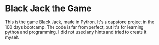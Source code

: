 # Black Jack the Game

This is the game Black Jack, made in Python. It's a capstone project in the 100 days bootcamp. The code is far from perfect, but it's for learning python and programming. I did not used any hints and tried to create it myself.